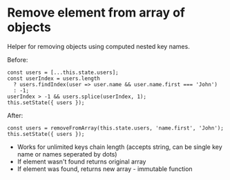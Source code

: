 # Remove element from array of objects
  
Helper for removing objects using computed nested key names.  
  
Before:  

    const users = [...this.state.users];
    const userIndex = users.length
      ? users.findIndex(user => user.name && user.name.first === 'John')
      : -1;
    userIndex > -1 && users.splice(userIndex, 1);
    this.setState({ users });
    
After: 
  
    const users = removeFromArray(this.state.users, 'name.first', 'John');
    this.setState({ users });
    
* Works for unlimited keys chain length (accepts string, can be single key name or names seperated by dots)   
* If element wasn't found returns original array  
* If element was found, returns new array - immutable function

